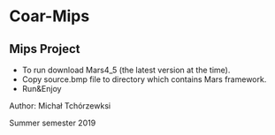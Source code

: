 # Coar-Mips

## Mips Project 

<ul>
<li>To run download Mars4_5 (the latest version at the time).</li>
<li>Copy source.bmp file to directory which contains Mars framework.</li>
<li>Run&Enjoy</li>
</ul>

<p>Author: Michał Tchórzewksi</p>
<p>Summer semester 2019</p> 
